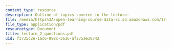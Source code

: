 ```yaml
---
content_type: resource
description: Outline of topics covered in the lecture.
file: /media/https%3A/open-learning-course-data-rc.s3.amazonaws.com/17-196-globalization-fall-2005/f3735c2e1ac6898c3616af275ae30742_lecture_2_questions.pdf
file_type: application/pdf
resourcetype: Document
title: lecture_2_questions.pdf
uid: f3735c2e-1ac6-898c-3616-af275ae30742
---
```

